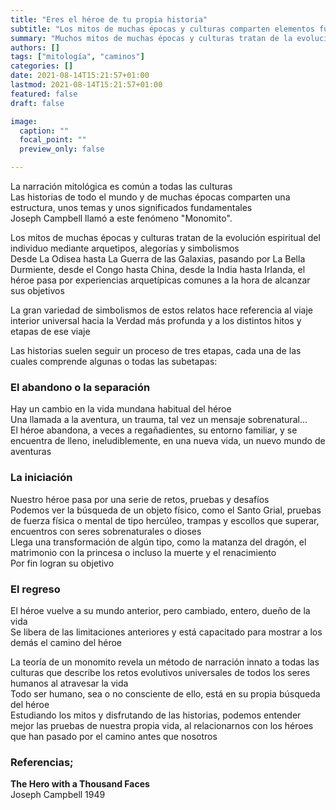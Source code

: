 ```yaml
---
title: "Eres el héroe de tu propia historia"
subtitle: "Los mitos de muchas épocas y culturas comparten elementos fundamentales"
summary: "Muchos mitos de muchas épocas y culturas tratan de la evolución espiritual del individuo utilizando arquetipos, alegorías y simbolismos"
authors: []
tags: ["mitología", "caminos"]
categories: []
date: 2021-08-14T15:21:57+01:00
lastmod: 2021-08-14T15:21:57+01:00
featured: false
draft: false

image:
  caption: ""
  focal_point: ""
  preview_only: false

---
```

La narración mitológica es común a todas las culturas\
Las historias de todo el mundo y de muchas épocas comparten una estructura, unos temas y unos significados fundamentales\
Joseph Campbell llamó a este fenómeno "Monomito".

Los mitos de muchas épocas y culturas tratan de la evolución espiritual del individuo mediante arquetipos, alegorías y simbolismos\
Desde La Odisea hasta La Guerra de las Galaxias, pasando por La Bella Durmiente, desde el Congo hasta China, desde la India hasta Irlanda, el héroe pasa por experiencias arquetípicas comunes a la hora de alcanzar sus objetivos

La gran variedad de simbolismos de estos relatos hace referencia al viaje interior universal hacia la Verdad más profunda y a los distintos hitos y etapas de ese viaje

Las historias suelen seguir un proceso de tres etapas, cada una de las cuales comprende algunas o todas las subetapas:

### El abandono o la separación

Hay un cambio en la vida mundana habitual del héroe\
 Una llamada a la aventura, un trauma, tal vez un mensaje sobrenatural...\
 El héroe abandona, a veces a regañadientes, su entorno familiar, y se encuentra de lleno, ineludiblemente, en una nueva vida, un nuevo mundo de aventuras

### La iniciación

Nuestro héroe pasa por una serie de retos, pruebas y desafíos\
Podemos ver la búsqueda de un objeto físico, como el Santo Grial, pruebas de fuerza física o mental de tipo hercúleo, trampas y escollos que superar, encuentros con seres sobrenaturales o dioses\
Llega una transformación de algún tipo, como la matanza del dragón, el matrimonio con la princesa o incluso la muerte y el renacimiento\
Por fin logran su objetivo

### El regreso

El héroe vuelve a su mundo anterior, pero cambiado, entero, dueño de la vida\
Se libera de las limitaciones anteriores y está capacitado para mostrar a los demás el camino del héroe

La teoría de un monomito revela un método de narración innato a todas las culturas que describe los retos evolutivos universales de todos los seres humanos al atravesar la vida\
Todo ser humano, sea o no consciente de ello, está en su propia búsqueda del héroe\
Estudiando los mitos y disfrutando de las historias, podemos entender mejor las pruebas de nuestra propia vida, al relacionarnos con los héroes que han pasado por el camino antes que nosotros

### Referencias;

**The Hero with a Thousand Faces**\
Joseph Campbell 1949
